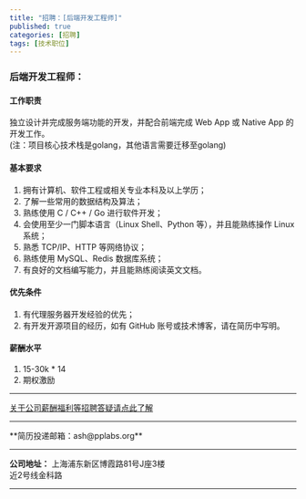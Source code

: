 ```yaml
---
title: "招聘：[后端开发工程师]"
published: true
categories: [招聘]
tags: [技术职位]
---
```



### 后端开发工程师：

#### 工作职责
独立设计并完成服务端功能的开发，并配合前端完成 Web App 或 Native App 的开发工作。<br>
  (注：项目核心技术栈是golang，其他语言需要迁移至golang)

#### 基本要求
1. 拥有计算机、软件工程或相关专业本科及以上学历；
2. 了解一些常用的数据结构及算法；
3. 熟练使用 C / C++ / Go 进行软件开发；
4. 会使用至少一门脚本语言（Linux Shell、Python 等），并且能熟练操作 Linux 系统；
5. 熟悉 TCP/IP、HTTP 等网络协议；
6. 熟练使用 MySQL、Redis 数据库系统；
7. 有良好的文档编写能力，并且能熟练阅读英文文档。

#### 优先条件
1. 有代理服务器开发经验的优先；
2. 有开发开源项目的经历，如有 GitHub 账号或技术博客，请在简历中写明。

#### 薪酬水平
1. 15-30k * 14
2. 期权激励

<hr>

[关于公司薪酬福利等招聘答疑请点此了解](http://ashma.info/2019/03/01/Q&A-of-hiring/)

<hr>
**简历投递邮箱：ash@pplabs.org**
<hr/>

**公司地址：** 上海浦东新区博霞路81号J座3楼<br/>
近2号线金科路<br/>

<hr>
